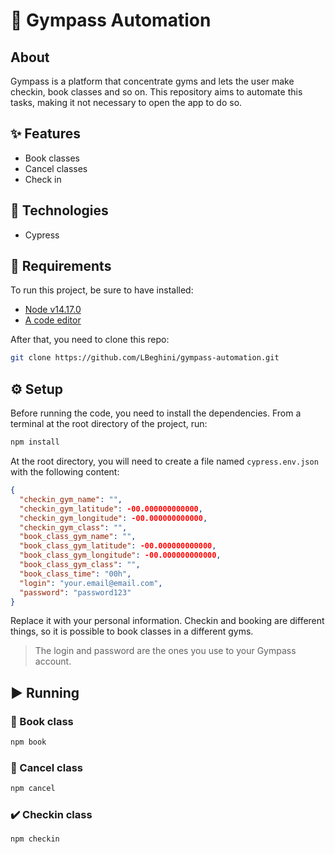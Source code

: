 # :mechanical_arm: Gympass Automation

## About
Gympass is a platform that concentrate gyms and lets the user make checkin, book classes and so on. This repository aims to automate this tasks, making it not necessary to open the app to do so.

## ✨ Features
- Book classes
- Cancel classes
- Check in


## 🧬 Technologies
- Cypress

## 📌 Requirements
To run this project, be sure to have installed:
- [Node v14.17.0](https://nodejs.dev/download/)
- [A code editor](https://code.visualstudio.com)

After that, you need to clone this repo:
```bash
git clone https://github.com/LBeghini/gympass-automation.git
```

## ⚙️ Setup
Before running the code, you need to install the dependencies. From a terminal at the root directory of the project, run:
```bash
npm install
```

At the root directory, you will need to create a file named `cypress.env.json` with the following content:
```json
{
  "checkin_gym_name": "",
  "checkin_gym_latitude": -00.000000000000,
  "checkin_gym_longitude": -00.000000000000,
  "checkin_gym_class": "",
  "book_class_gym_name": "",
  "book_class_gym_latitude": -00.000000000000,
  "book_class_gym_longitude": -00.000000000000,
  "book_class_gym_class": "",
  "book_class_time": "00h",
  "login": "your.email@email.com",
  "password": "password123"
}

```

Replace it with your personal information. Checkin and booking are different things, so it is possible to book classes in a different gyms.

>The login and password are the ones you use to your Gympass account.

## ▶️ Running

### 📖 Book class
```bash
npm book
```

### 📘 Cancel class
```bash
npm cancel
```

### ✔️ Checkin class
```bash
npm checkin
```

